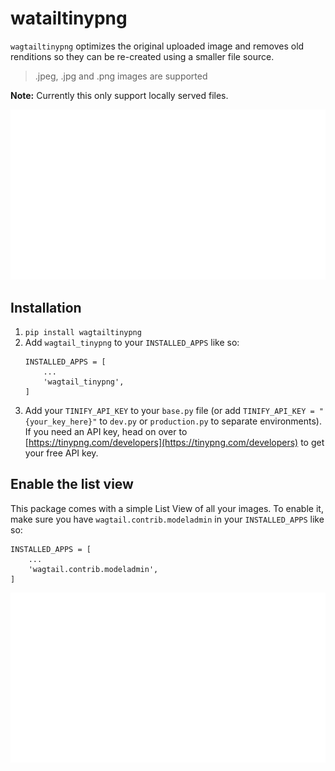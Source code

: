 # watailtinypng
`wagtailtinypng` optimizes the original uploaded image and removes old renditions so they can be re-created using a smaller file source. 

> .jpeg, .jpg and .png images are supported

**Note:** Currently this only support locally served files.

![](images/preview.gif)

## Installation 
1. `pip install wagtailtinypng`
2. Add `wagtail_tinypng` to your `INSTALLED_APPS` like so: 
    ```
    INSTALLED_APPS = [
        ...
        'wagtail_tinypng',
    ]
    ```
3. Add your `TINIFY_API_KEY` to your `base.py` file (or add `TINIFY_API_KEY = "{your_key_here}"` to `dev.py` or `production.py` to separate environments). If you need an API key, head on over to [https://tinypng.com/developers](https://tinypng.com/developers) to get your free API key.

## Enable the list view 
This package comes with a simple List View of all your images. To enable it, make sure you have `wagtail.contrib.modeladmin` in your `INSTALLED_APPS` like so:

```
INSTALLED_APPS = [
    ...
    'wagtail.contrib.modeladmin',
]
```

![](images/list-view.gif)
